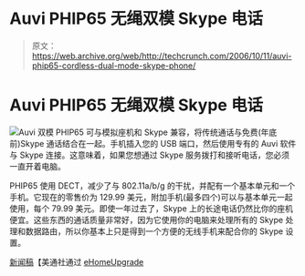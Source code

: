 # Auvi PHIP65 无绳双模 Skype 电话

> 原文：<https://web.archive.org/web/http://techcrunch.com/2006/10/11/auvi-phip65-cordless-dual-mode-skype-phone/>

# Auvi PHIP65 无绳双模 Skype 电话

![](img/b4a6bfe0e02c68da3894eec13b9cdca7.png)Auvi 双模 PHIP65 可与模拟座机和 Skype 兼容，将传统通话与免费(年底前)Skype 通话结合在一起。手机插入您的 USB 端口，然后使用专有的 Auvi 软件与 Skype 连接。这意味着，如果您想通过 Skype 服务拨打和接听电话，您必须一直开着电脑。

PHIP65 使用 DECT，减少了与 802.11a/b/g 的干扰，并配有一个基本单元和一个手机。它现在的零售价为 129.99 美元，附加手机(最多四个)可以与基本单元一起使用，每个 79.99 美元。即使一年过去了，Skype 上的长途电话仍然比你的座机便宜。这些东西的通话质量非常好，因为它使用你的电脑来处理所有的 Skype 处理和数据路由，所以你基本上只是得到一个方便的无线手机来配合你的 Skype 设置。

[新闻稿](https://web.archive.org/web/20210305115737/http://www.prnewswire.com/cgi-bin/stories.pl?ACCT=104&STORY=/www/story/10-10-2006/0004448990&EDATE=)【美通社通过 [eHomeUpgrade](https://web.archive.org/web/20210305115737/http://www.ehomeupgrade.com/entry/3111/auvi_adds_dual)